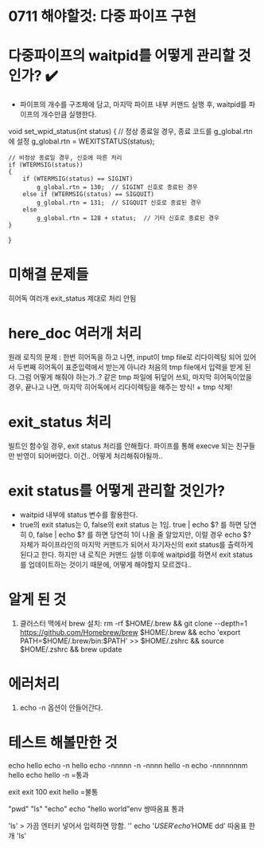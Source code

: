# 0711 해야할것: 다중 파이프 구현

# 다중파이프의 waitpid를 어떻게 관리할 것인가? ✔️
- 파이프의 개수를 구조체에 담고, 마지막 파이프 내부 커맨드 실행 후, 
  waitpid를 파이프의 개수만큼 실행한다.

void set_wpid_status(int status)
{
    // 정상 종료일 경우, 종료 코드를 g_global.rtn에 설정
    g_global.rtn = WEXITSTATUS(status);

    // 비정상 종료일 경우, 신호에 따른 처리
    if (WTERMSIG(status))
    {
        if (WTERMSIG(status) == SIGINT)
            g_global.rtn = 130;  // SIGINT 신호로 종료된 경우
        else if (WTERMSIG(status) == SIGQUIT)
            g_global.rtn = 131;  // SIGQUIT 신호로 종료된 경우
        else
            g_global.rtn = 128 + status;  // 기타 신호로 종료된 경우
    }
}

# 미해결 문제들
 히어독 여러개
 exit_status 제대로 처리 안됨

# here_doc 여러개 처리
  원래 로직의 문제 : 한번 히어독을 하고 나면, input이 tmp file로 리다이렉팅 되어 있어서
  두번째 히어독이 표준입력에서 받는게 아니라 처음의 tmp file에서 입력을 받게 된다. 
  그럼 어떻게 해줘야 하는가..? 같은 tmp 파일에 뒤덮어 쓰되, 
  마지막 히어독이었을 경우, 끝나고 나면, 마지막 히어독에서 리다이렉팅을 해주는 방식! + tmp 삭제!

# exit_status 처리
  빌트인 함수일 경우, exit status 처리를 안해줬다. 파이프를 통해 execve 되는 친구들만 반영이 되어버렸다.
  이건.. 어떻게 처리해줘야될까..

# exit status를 어떻게 관리할 것인가? 
- waitpid 내부에 status 변수를 활용한다. 
- true의 exit status는 0, false의 exit status 는 1임. 
  true | echo $? 를 하면 당연히 0, false | echo $? 를 하면 당연히 1이 나올 줄 알았지만, 
  이럴 경우 echo $? 자체가 파이프라인의 마지막 커맨드가 되어서 자기자신의 exit status를 출력하게 된다고 한다.
  하지만 내 로직은 커맨드 실행 이후에 waitpid를 하면서 exit status를 업데이트하는 것이기 때문에, 
  어떻게 해야할지 모르겠다.. 

# 알게 된 것
1. 클러스터 맥에서 brew 설치:
rm -rf $HOME/.brew && git clone --depth=1 https://github.com/Homebrew/brew $HOME/.brew && echo 'export PATH=$HOME/.brew/bin:$PATH' >> $HOME/.zshrc && source $HOME/.zshrc && brew update

# 에러처리
1. echo -n 옵션이 안들어간다.


# 테스트 해볼만한 것
echo hello
echo -n hello
echo -nnnnn -n -nnnn hello -n
echo -nnnnnnnm hello
echo hello -n
=통과

exit
exit 100
exit hello
=불통

"pwd"
"ls"
"echo"
echo "hello       world"env
쌍따옴표 통과

'ls' > 가끔 엔터키 넣어서 입력하면 망함. 
''
echo '$USER'
echo '$HOME   dd'
따옴표 한개 'ls'